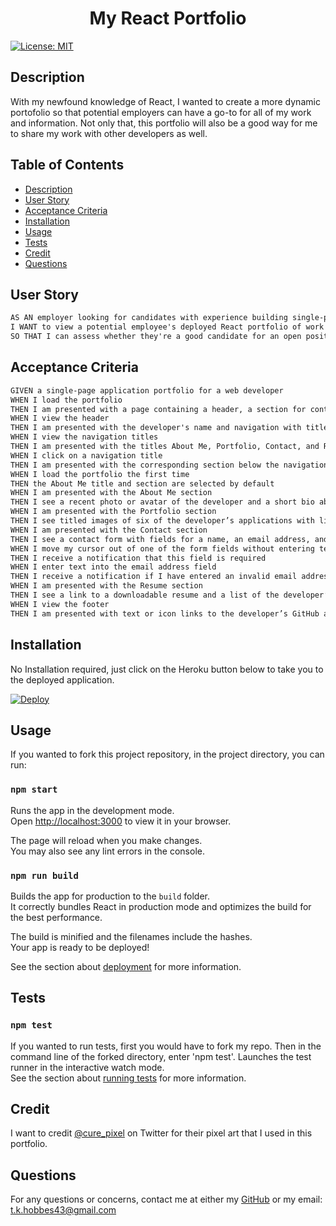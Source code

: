 <h1 align="center"> My React Portfolio </h1>

[![License: MIT](https://img.shields.io/badge/License-MIT-yellow.svg)](https://opensource.org/licenses/MIT)

## Description

With my newfound knowledge of React, I wanted to create a more dynamic portofolio so that potential employers can have a go-to for all of my work and information.
Not only that, this portfolio will also be a good way for me to share my work with other developers as well.

## Table of Contents

- [Description](#description)
- [User Story](#user_story)
- [Acceptance Criteria](#acceptance_criteria)
- [Installation](#installation)
- [Usage](#usage)
- [Tests](#tests)
- [Credit](#credit)
- [Questions](#questions)

## User Story

```md
AS AN employer looking for candidates with experience building single-page applications
I WANT to view a potential employee's deployed React portfolio of work samples
SO THAT I can assess whether they're a good candidate for an open position
```

## Acceptance Criteria

```md
GIVEN a single-page application portfolio for a web developer
WHEN I load the portfolio
THEN I am presented with a page containing a header, a section for content, and a footer
WHEN I view the header
THEN I am presented with the developer's name and navigation with titles corresponding to different sections of the portfolio
WHEN I view the navigation titles
THEN I am presented with the titles About Me, Portfolio, Contact, and Resume, and the title corresponding to the current section is highlighted
WHEN I click on a navigation title
THEN I am presented with the corresponding section below the navigation without the page reloading and that title is highlighted
WHEN I load the portfolio the first time
THEN the About Me title and section are selected by default
WHEN I am presented with the About Me section
THEN I see a recent photo or avatar of the developer and a short bio about them
WHEN I am presented with the Portfolio section
THEN I see titled images of six of the developer’s applications with links to both the deployed applications and the corresponding GitHub repositories
WHEN I am presented with the Contact section
THEN I see a contact form with fields for a name, an email address, and a message
WHEN I move my cursor out of one of the form fields without entering text
THEN I receive a notification that this field is required
WHEN I enter text into the email address field
THEN I receive a notification if I have entered an invalid email address
WHEN I am presented with the Resume section
THEN I see a link to a downloadable resume and a list of the developer’s proficiencies
WHEN I view the footer
THEN I am presented with text or icon links to the developer’s GitHub and LinkedIn profiles, and their profile on a third platform (Stack Overflow, Twitter)
```
## Installation
No Installation required, just click on the Heroku button below to take you to the deployed application.

[![Deploy](https://www.herokucdn.com/deploy/button.svg)](https://afternoon-mountain-00127.herokuapp.com/#about)

## Usage

If you wanted to fork this project repository, in the project directory, you can run:

### `npm start`

Runs the app in the development mode.\
Open [http://localhost:3000](http://localhost:3000) to view it in your browser.

The page will reload when you make changes.\
You may also see any lint errors in the console.

### `npm run build`

Builds the app for production to the `build` folder.\
It correctly bundles React in production mode and optimizes the build for the best performance.

The build is minified and the filenames include the hashes.\
Your app is ready to be deployed!

See the section about [deployment](https://facebook.github.io/create-react-app/docs/deployment) for more information.

## Tests
### `npm test`

If you wanted to run tests, first you would have to fork my repo.  Then in the command line of the forked directory, enter 'npm test'.
Launches the test runner in the interactive watch mode.\
See the section about [running tests](https://facebook.github.io/create-react-app/docs/running-tests) for more information.

## Credit
I want to credit [@cure_pixel](https://twitter.com/cure_pixel) on Twitter for their pixel art that I used in this portfolio.
## Questions
For any questions or concerns, contact me at either my [GitHub](https://github.com/tkhobbes43)
or my email: t.k.hobbes43@gmail.com